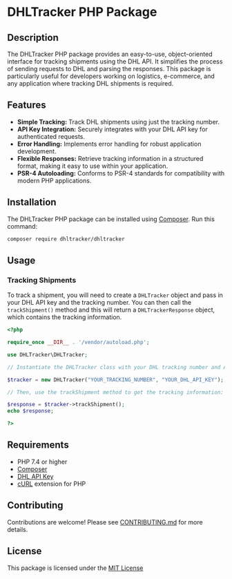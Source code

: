 # DHLTracker PHP Package

## Description

The DHLTracker PHP package provides an easy-to-use, object-oriented interface for tracking shipments using the DHL API. It simplifies the process of sending requests to DHL and parsing the responses. This package is particularly useful for developers working on logistics, e-commerce, and any application where tracking DHL shipments is required.

## Features

- __Simple Tracking:__ Track DHL shipments using just the tracking number.
- __API Key Integration:__ Securely integrates with your DHL API key for authenticated requests.
- __Error Handling:__ Implements error handling for robust application development.
- __Flexible Responses:__ Retrieve tracking information in a structured format, making it easy to use within your application.
- __PSR-4 Autoloading:__ Conforms to PSR-4 standards for compatibility with modern PHP applications.

## Installation

The DHLTracker PHP package can be installed using [Composer](https://getcomposer.org/). Run this command:

```bash
composer require dhltracker/dhltracker
```

## Usage

### Tracking Shipments

To track a shipment, you will need to create a `DHLTracker` object and pass in your DHL API key and the tracking number. You can then call the `trackShipment()` method and this will return a `DHLTrackerResponse` object, which contains the tracking information.

```php
<?php

require_once __DIR__ . '/vendor/autoload.php';

use DHLTracker\DHLTracker;

// Instantiate the DHLTracker class with your DHL tracking number and API key:

$tracker = new DHLTracker("YOUR_TRACKING_NUMBER", "YOUR_DHL_API_KEY");

// Then, use the trackShipment method to get the tracking information:

$response = $tracker->trackShipment();
echo $response;

?>
```

## Requirements

- PHP 7.4 or higher
- [Composer](https://getcomposer.org/)
- [DHL API Key](https://developer.dhl.com/)
- [cURL](https://www.php.net/manual/en/book.curl.php) extension for PHP

## Contributing

Contributions are welcome! Please see [CONTRIBUTING.md]() for more details.

## License

This package is licensed under the [MIT License](https://opensource.org/license/mit/)
